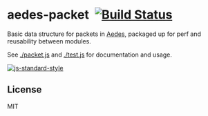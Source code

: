 # aedes-packet&nbsp;&nbsp;[![Build Status](https://travis-ci.org/mcollina/aedes-packet.png)](https://travis-ci.org/mcollina/aedes-packet)


Basic data structure for packets in [Aedes](http://npm.im/aedes), packaged up for perf and reusability between modules.

See [./packet.js](./packet.js) and [./test.js](./test.js) for
documentation and usage.

[![js-standard-style](https://cdn.rawgit.com/feross/standard/master/badge.svg)](https://github.com/feross/standard)

## License

MIT
